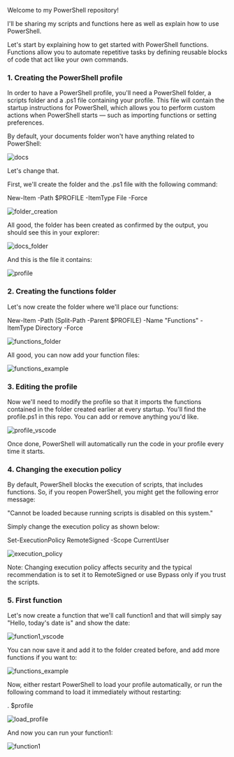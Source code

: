 Welcome to my PowerShell repository!

I'll be sharing my scripts and functions here as well as explain how to use PowerShell.

Let's start by explaining how to get started with PowerShell functions. Functions allow you to automate repetitive tasks by defining reusable blocks of code that act like your own commands.

### 1. Creating the PowerShell profile

In order to have a PowerShell profile, you'll need a PowerShell folder, a scripts folder and a .ps1 file containing your profile. This file will contain the startup instructions for PowerShell, which allows you to perform custom actions when PowerShell starts — such as importing functions or setting preferences.

By default, your documents folder won't have anything related to PowerShell:

![docs](./screenshots/docs.png)

Let's change that.

First, we'll create the folder and the .ps1 file with the following command:

New-Item -Path $PROFILE -ItemType File -Force

![folder_creation](./screenshots/folder_creation.png)

All good, the folder has been created as confirmed by the output, you should see this in your explorer:

![docs_folder](./screenshots/docs_folder.png)

And this is the file it contains:

![profile](./screenshots/profile.png)

### 2. Creating the functions folder

Let's now create the folder where we'll place our functions:

New-Item -Path (Split-Path -Parent $PROFILE) -Name "Functions" -ItemType Directory -Force

![functions_folder](./screenshots/functions_folder.png)

All good, you can now add your function files:

![functions_example](./screenshots/functions_example.png)

### 3. Editing the profile

Now we'll need to modify the profile so that it imports the functions contained in the folder created earlier at every startup. You'll find the profile.ps1 in this repo. You can add or remove anything you'd like.

![profile_vscode](./screenshots/profile_vscode.png)

Once done, PowerShell will automatically run the code in your profile every time it starts.

### 4. Changing the execution policy

By default, PowerShell blocks the execution of scripts, that includes functions. So, if you reopen PowerShell, you might get the following error message:

"Cannot be loaded because running scripts is disabled on this system."

Simply change the execution policy as shown below:

Set-ExecutionPolicy RemoteSigned -Scope CurrentUser

![execution_policy](./screenshots/execution_policy.png)

Note: 
Changing execution policy affects security and the typical recommendation is to set it to RemoteSigned or use Bypass only if you trust the scripts.

### 5. First function

Let's now create a function that we'll call function1 and that will simply say "Hello, today's date is" and show the date:

![function1_vscode](./screenshots/function1_vscode.png)

You can now save it and add it to the folder created before, and add more functions if you want to:

![functions_example](./screenshots/functions_example.png)

Now, either restart PowerShell to load your profile automatically, or run the following command to load it immediately without restarting:

. $profile 

![load_profile](./screenshots/load_profile.png)

And now you can run your function1:

![function1](./screenshots/function1.png)
